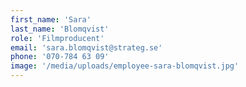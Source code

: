 ```yaml
---
first_name: 'Sara'
last_name: 'Blomqvist'
role: 'Filmproducent'
email: 'sara.blomqvist@strateg.se'
phone: '070-784 63 09'
image: '/media/uploads/employee-sara-blomqvist.jpg'
---
```

